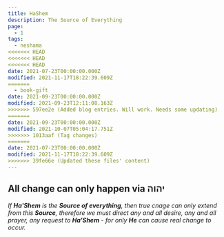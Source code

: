 ```yaml
---
title: HaShem
description: The Source of Everything
page:
  - 1
tags:
  - neshama
<<<<<<< HEAD
<<<<<<< HEAD
<<<<<<< HEAD
date: 2021-07-23T00:00:00.000Z
modified: 2021-11-17T18:22:39.609Z
=======
  - book-gift
date: 2021-09-23T00:00:00.000Z
modified: 2021-09-23T12:11:08.163Z
>>>>>>> 597ee2e (Added blog entries. Will work. Needs some updating)
=======
date: 2021-09-23T00:00:00.000Z
modified: 2021-10-07T05:04:17.751Z
>>>>>>> 1013aaf (Tag changes)
=======
date: 2021-07-23T00:00:00.000Z
modified: 2021-11-17T18:22:39.609Z
>>>>>>> 39fe66e (Updated these files' content)
---
```


## All change can only happen via יהוה

_If **Ha'Shem** is the **Source of everything**, then true cnage can only extend from this **Source**, therefore we must direct any and all desire, any and all prayer, any request to **Ha'Shem** - for only **He** can cause real change to occur._
